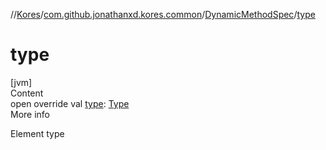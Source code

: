 //[Kores](../../index.md)/[com.github.jonathanxd.kores.common](../index.md)/[DynamicMethodSpec](index.md)/[type](type.md)



# type  
[jvm]  
Content  
open override val [type](type.md): [Type](https://docs.oracle.com/javase/8/docs/api/java/lang/reflect/Type.html)  
More info  


Element type

  



